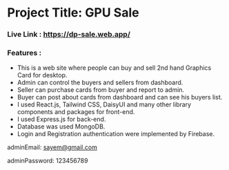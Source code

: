 # Project Title: GPU Sale
### Live Link : https://dp-sale.web.app/
### Features :
* This is a web site where people can buy and sell 2nd hand Graphics Card for desktop.
* Admin can control the buyers and sellers from dashboard.
* Seller can purchase cards from buyer and report to admin.
* Buyer can post about cards from dashboard and can see his buyers list. 
* I used React.js, Tailwind CSS, DaisyUI and many other library components and packages for front-end.
* I used Express.js for back-end.
* Database was used MongoDB.
* Login and Registration authentication were implemented by Firebase.

adminEmail: sayem@gmail.com

adminPassword: 123456789